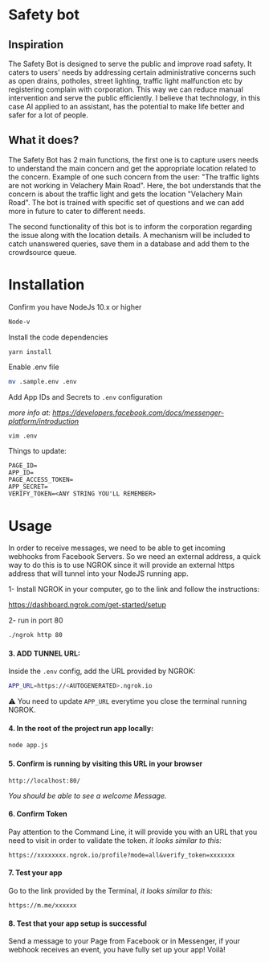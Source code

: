
# Safety bot

## Inspiration
The Safety Bot is designed to serve the public and improve road safety. It caters to users' needs by  addressing certain administrative concerns such as open drains, potholes, street lighting, traffic light malfunction etc by registering complain with corporation. This way we can reduce manual intervention and serve the public efficiently. I believe that technology, in this case AI applied to an assistant,  has the potential to make life better and safer for a lot of people.

## What it does?
The Safety Bot has 2 main functions, the first one is to capture users needs to understand the main concern and get the appropriate location related to the concern.  Example of one such concern from the user: "The traffic lights are not working in Velachery Main Road".  Here, the bot understands that the concern is about the traffic light and gets the location "Velachery Main Road". The bot is trained with specific set of questions and we can add more in future to cater to different needs.  

The second functionality of this bot is to inform the corporation regarding the issue along with the location details. A mechanism will be included to catch unanswered queries, save them in a database and add them to the crowdsource queue.



# Installation

Confirm you have NodeJs 10.x or higher

```bash
Node-v
```

Install the code dependencies

```
yarn install
```

Enable .env file

```bash
mv .sample.env .env
```

Add App IDs and Secrets to `.env` configuration

_more info at: https://developers.facebook.com/docs/messenger-platform/introduction_

```bash
vim .env
```

Things to update:

```
PAGE_ID=
APP_ID=
PAGE_ACCESS_TOKEN=
APP_SECRET=
VERIFY_TOKEN=<ANY STRING YOU'LL REMEMBER>
```


# Usage

In order to receive messages, we need to be able to get incoming webhooks from Facebook Servers. So we need an external address, a quick way to do this is to use NGROK since it will provide an external https address that will tunnel into your NodeJS running app.

1- Install NGROK in your computer, go to the link and follow the instructions:

https://dashboard.ngrok.com/get-started/setup

2- run in port 80

```bash
./ngrok http 80
```


#### 3. ADD TUNNEL URL:

Inside the `.env` config, add the URL provided by NGROK:

```bash
APP_URL=https://<AUTOGENERATED>.ngrok.io
```

⚠️ You need to update `APP_URL`  everytime you close the terminal running NGROK.


#### 4. In the root of the project run app locally:

```bash
node app.js
```
 
 #### 5. Confirm is running by visiting this URL in your browser

`http://localhost:80/`

_You should be able to see a welcome Message._


#### 6. Confirm Token
Pay attention to the Command Line, it will provide you with an URL that you need to visit in order to validate the token.  _it looks similar to this:_

`https://xxxxxxxx.ngrok.io/profile?mode=all&verify_token=xxxxxxx`


#### 7. Test your app 
Go to the link provided by the Terminal, _it looks similar to this:_

`https://m.me/xxxxxx`

#### 8. Test that your app setup is successful

  Send a message to your Page from Facebook or in Messenger, if your webhook receives an event, you have fully set up your app! Voilà!









